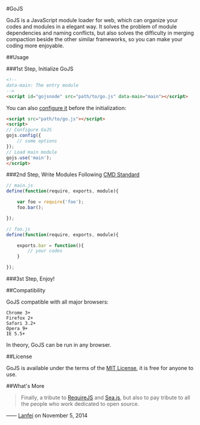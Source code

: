 #GoJS

GoJS is a JavaScript module loader for web, which can organize your codes and modules in a elegant way. It solves the problem of module dependencies and naming conflicts, but also solves the difficulty in merging compaction beside the other similar frameworks, so you can make your coding more enjoyable.

##Usage

###1st Step, Initialize GoJS

```html
<!--
data-main: The entry module
-->
<script id="gojsnode" src="path/to/go.js" data-main="main"></script>
```

You can also [configure it](http://lanfei.github.io/GoJS/docs/index.html#config) before the initialization:

```html
<script src="path/to/go.js"></script>
<script>
// Configure GoJS
gojs.config({
	// some options
});
// Load main module
gojs.use('main');
</script>
```

###2nd Step, Write Modules Following [CMD Standard](https://github.com/cmdjs/specification/blob/master/draft/module.md)

```js
// main.js
define(function(require, exports, module){

	var foo = require('foo');
	foo.bar();

});
```

```js
// foo.js
define(function(require, exports, module){

	exports.bar = function(){
		// your codes
	}

});
```

###3st Step, Enjoy!

##Compatibility

GoJS compatible with all major browsers:

```
Chrome 3+
Firefox 2+
Safari 3.2+
Opera 9+
IE 5.5+
```

In theory, GoJS can be run in any browser.

##License

GoJS is available under the terms of the [MIT License](https://github.com/Lanfei/GoJS/blob/master/LICENSE), it is free for anyone to use.

##What's More

>Finally, a tribute to <a target="_blank" href="http://requirejs.org">RequireJS</a> and <a target="_blank" href="http://seajs.org">Sea.js</a>, but also to pay tribute to all the people who work dedicated to open source.

—— <a target="_blank" href="http://www.clanfei.com/">Lanfei</a> on November 5, 2014
